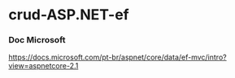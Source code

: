 # crud-ASP.NET-ef

### Doc Microsoft 

https://docs.microsoft.com/pt-br/aspnet/core/data/ef-mvc/intro?view=aspnetcore-2.1
